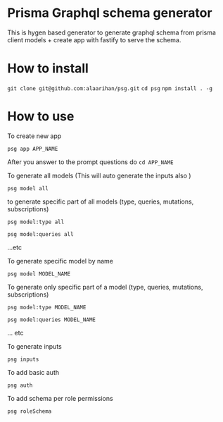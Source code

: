 # Prisma Graphql schema generator

This is hygen based generator to generate graphql schema from prisma client models + create app with fastify to serve the schema.

# How to install
`git clone git@github.com:alaarihan/psg.git`
`cd psg`
`npm install . -g`

# How to use
To create new app

`psg app APP_NAME`

After you answer to the prompt questions do `cd APP_NAME`


To generate all models (This will auto generate the inputs also )

`psg model all`


to generate specific part of all models (type, queries, mutations, subscriptions)

`psg model:type all`

`psg model:queries all`

...etc


To generate specific model by name

`psg model MODEL_NAME`


To generate only specific part of a model (type, queries, mutations, subscriptions)

`psg model:type MODEL_NAME`

`psg model:queries MODEL_NAME`

... etc


To generate inputs

`psg inputs`


To add basic auth

`psg auth`


To add schema per role permissions

`psg roleSchema`